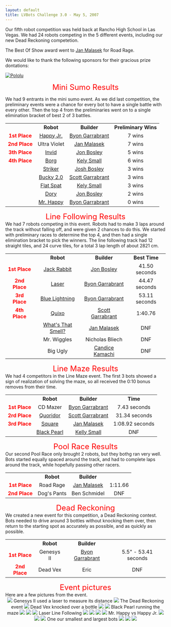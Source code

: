 ```yaml
---
layout: default
title: LVBots Challenge 3.0 - May 5, 2007
---
```


Our fifth robot competition was held back at Rancho High School in Las Vegas.
We had 24 robots competing in the 5 different events, including our new Dead Reckoning competetion.

The Best Of Show award went to <a href="http://www.lvbots.org/gallery/member.php?id=10">Jan Malasek</a> for Road Rage.

We would like to thank the following sponsors for their gracious prize dontations:

[![Pololu](/sponsor_banners/pololu.gif)](http://www.pololu.com/)

<div align="center"><font color="red" size="+2">Mini Sumo Results</font></div>

We had 9 entrants in the mini sumo event.
As we did last competition, the preliminary events were a chance for every bot to have a single battle with every other.
Then the top 4 from the preliminaries went on to a single elimination bracket of best 2 of 3 battles.

<table>
<tr><td align="center"></td><td align="center"><b>Robot</b></td><td align="center"><b>Builder</b></td><td align="center"><b>Preliminary Wins</b></td></tr>
<tr><td align="center"><b><font color="red">1st Place</font></b></td><td align="center"><a href="http://www.lvbots.org/gallery/bot.php?id=9">Happy Jr.</a></td><td align="center"><a href="http://www.lvbots.org/gallery/member.php?id=1">Byon Garrabrant</a></td><td align="center">7 wins</td></tr>
<tr><td align="center"><b><font color="red">2nd Place</font></b></td><td align="center">Ultra Violet</td><td align="center"><a href="http://www.lvbots.org/gallery/member.php?id=10">Jan Malasek</a></td><td align="center">7 wins</td></tr>
<tr><td align="center"><b><font color="red">3th Place</font></b></td><td align="center"><a href="http://www.lvbots.org/gallery/bot.php?id=58">Invid</a></td><td align="center"><a href="http://www.lvbots.org/gallery/member.php?id=54">Jon Bosley</a></td><td align="center">5 wins</td></tr>
<tr><td align="center"><b><font color="red">4th Place</font></b></td><td align="center"><a href="http://www.lvbots.org/gallery/bot.php?id=53">Borg</a></td><td align="center"><a href="http://www.lvbots.org/gallery/member.php?id=53">Kely Small</a></td><td align="center">6 wins</td></tr>
<tr><td align="center"></td><td align="center"><a href="http://www.lvbots.org/gallery/bot.php?id=60">Striker</a></td><td align="center"><a href="http://www.lvbots.org/gallery/member.php?id=55">Josh Bosley</a></td><td align="center">3 wins</td></tr>
<tr><td align="center"></td><td align="center"><a href="http://www.lvbots.org/gallery/bot.php?id=32">Bucky 2.0</a></td><td align="center"><a href="http://www.lvbots.org/gallery/member.php?id=21">Scott Garrabrant</a></td><td align="center">3 wins</td></tr>
<tr><td align="center"></td><td align="center"><a href="http://www.lvbots.org/gallery/bot.php?id=49">Flat Spat</a></td><td align="center"><a href="http://www.lvbots.org/gallery/member.php?id=53">Kely Small</a></td><td align="center">3 wins</td></tr>
<tr><td align="center"></td><td align="center"><a href="http://www.lvbots.org/gallery/bot.php?id=57">Dory</a></td><td align="center"><a href="http://www.lvbots.org/gallery/member.php?id=54">Jon Bosley</a></td><td align="center">2 wins</td></tr>
<tr><td align="center"></td><td align="center"><a href="http://www.lvbots.org/gallery/bot.php?id=29">Mr. Happy</a></td><td align="center"><a href="http://www.lvbots.org/gallery/member.php?id=1">Byon Garrabrant</a></td><td align="center">0 wins</td></tr>
</table>

<p><p><div align="center"><font color="red" size="+2">Line Following Results</font></div>
We had 7 robots competing in this event.
Robots had to make 3 laps around the track without falling off, and were given 2 chances to do this. 
We started with preliminary races to determine the top 4, and then had a single elimination bracket to
pick the winners.  
The line following track had 12 straight tiles, and 24 curve tiles, for a total 3 lap length of about 2821 cm.  
<table>
<tr><td align="center"></td><td align="center"><b>Robot</b></td><td align="center"><b>Builder</b></td><td align="center"><b>Best Time</b></td></tr>

<tr><td align="center"><b><font color="red">1st Place</font></b></td><td align="center"><a href="http://www.lvbots.org/gallery/bot.php?id=59">Jack Rabbit</a></td><td align="center"><a href="http://www.lvbots.org/gallery/member.php?id=54">Jon Bosley</a></td><td align="center">41.50 seconds</td></tr>
<tr><td align="center"><b><font color="red">2nd Place</font></b></td><td align="center"><a href="http://www.lvbots.org/gallery/bot.php?id=2">Laser</a></td><td align="center"><a href="http://www.lvbots.org/gallery/member.php?id=1">Byon Garrabrant</a></td><td align="center">44.47 seconds</td></tr>
<tr><td align="center"><b><font color="red">3rd Place</font></b></td><td align="center"><a href="http://www.lvbots.org/gallery/bot.php?id=28">Blue Lightning</a></td><td align="center"><a href="http://www.lvbots.org/gallery/member.php?id=1">Byon Garrabrant</a></td><td align="center">53.11 seconds</td></tr>
<tr><td align="center"><b><font color="red">4th Place</font></b></td><td align="center"><a href="http://www.lvbots.org/gallery/bot.php?id=33">Quixo</a></td><td align="center"><a href="http://www.lvbots.org/gallery/member.php?id=21">Scott Garrabrant</a></td><td align="center">1:40.76</td></tr>
<tr><td align="center"></td><td align="center"><a href="http://www.lvbots.org/gallery/bot.php?id=41">What's That Smell?</a></td><td align="center"><a href="http://www.lvbots.org/gallery/member.php?id=10">Jan Malasek</a></td><td align="center">DNF</td></tr>
<tr><td align="center"></td><td align="center">Mr. Wiggles</td><td align="center">Nicholas Bliech</td><td align="center">DNF</td></tr>
<tr><td align="center"></td><td align="center">Big Ugly</td><td align="center"><a href="http://www.lvbots.org/gallery/member.php?id=12">Candice Kamachi</a></td><td align="center">DNF</td></tr>
</table>


<p><p><div align="center"><font color="red" size="+2">Line Maze Results</font></div>
We had 4 competitors in the Line Maze event.  
The first 3 bots showed a sign of realization of solving the maze, so all received the 0:10 bonus removes from their time.
<table>
<tr><td align="center"></td><td align="center"><b>Robot</b></td><td align="center"><b>Builder</b></td><td align="center"><b>Time</b></td></tr>
<tr><td align="center"><b><font color="red">1st Place</font></b></td><td align="center">CD Mazer</td><td align="center"><a href="http://www.lvbots.org/gallery/member.php?id=1">Byon Garrabrant</a></td><td align="center">7.43 seconds</td></tr>
<tr><td align="center"><b><font color="red">2rd Place</font></b></td><td align="center"><a href="http://www.lvbots.org/gallery/bot.php?id=31">Quoridor</a></td><td align="center"><a href="http://www.lvbots.org/gallery/member.php?id=21">Scott Garrabrant</a></td><td align="center">31.34 seconds</td></tr>
<tr><td align="center"><b><font color="red">3rd Place</font></b></td><td align="center"><a href="http://www.lvbots.org/gallery/bot.php?id=40">Square</a></td><td align="center"><a href="http://www.lvbots.org/gallery/member.php?id=10">Jan Malasek</a></td><td align="center">1:08.92 seconds</td></tr>
<tr><td align="center"></td><td align="center"><a href="http://www.lvbots.org/gallery/bot.php?id=52">Black Pearl</a></td><td align="center"><a href="http://www.lvbots.org/gallery/member.php?id=53">Kelly Small</a></td><td align="center">DNF</td></tr>
</table>


<p><p><div align="center"><font color="red" size="+2">Pool Race Results</font></div>
Our second Pool Race only brought 2 robots, but they bothg ran very well.
Bots started equally spaced around the track, and had to complete laps around the track, while hopefully passing other racers.
<table>
<tr><td align="center"></td><td align="center"><b>Robot</b></td><td align="center"><b>Builder</b></td></tr>
<tr><td align="center"><b><font color="red">1st Place</font></b></td><td align="center">Road Rage</a></td><td align="center"><a href="http://www.lvbots.org/gallery/member.php?id=10">Jan Malasek</a></td><td align="center">1:11.66</td></tr>
<tr><td align="center"><b><font color="red">2nd Place</font></b></td><td align="center">Dog's Pants</td><td align="center">Ben Schmidel</td><td align="center">DNF</a></td></tr>
</table>


<p><p><div align="center"><font color="red" size="+2">Dead Reckoning</font></div>
We created a new event for this competition, a Dead Reckoning contest.
Bots needed to drive around 3 bottles without knocking them over, then return to the starting spot as accurately as possible, and as quickly as possible.
<table>
<tr><td align="center"></td><td align="center"><b>Robot</b></td><td align="center"><b>Builder</b></td></tr>
<tr><td align="center"><b><font color="red">1st Place</font></b></td><td align="center">Genesys II</a></td><td align="center"><a href="http://www.lvbots.org/gallery/member.php?id=1">Byon Garrabrant</a></td><td align="center">5.5" - 53.41 seconds</td></tr>
<tr><td align="center"><b><font color="red">2nd Place</font></b></td><td align="center">Dead Vex</td><td align="center">Eric</td><td align="center">DNF</a></td></tr>
</table>

<p><p><div align="center"><font color="red" size="+2">Event pictures</font></div>
Here are a few pictures from the event.
<br/>
<div align="center">
<img src="picture 016.jpg">
Genesys II used a laser to measure its distance
<img src="picture 018.jpg">
The Dead Reckoning event
<img src="picture 025.jpg">
Dead Vex knocked over a bottle
<img src="picture 026.jpg">
<img src="picture 029.jpg">
Black Pearl running the maze
<img src="picture 033.jpg">
<img src="picture 034.jpg">
<img src="picture 036.jpg">
Laser Line Following
<img src="picture 042.jpg">
<img src="picture 045.jpg">
<img src="picture 049.jpg">
<img src="picture 052.jpg">
Mr. Happy vs Happy Jr.
<img src="picture 054.jpg">
<img src="picture 055.jpg">
<img src="picture 061.jpg">
One our smallest and largest bots
<img src="picture 065.jpg">
<img src="picture 067.jpg">
<img src="picture 068.jpg">
</div>

<p>&nbsp;</p>
</div>
</div>
<div id="leftColumn">
<?php include("../eventNavigation.html"); ?>
<?php	insert_left();	?> 	
</div>
</div>
</body>
</html>

